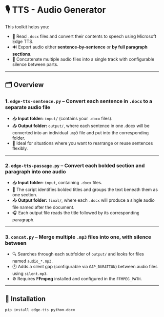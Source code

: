 # 🎙️ TTS - Audio Generator

This toolkit helps you:
- 📄 Read `.docx` files and convert their contents to speech using Microsoft Edge TTS.
- 🔊 Export audio either **sentence-by-sentence** or **by full paragraph sections**.
- 🔗 Concatenate multiple audio files into a single track with configurable silence between parts.

---

## 🗂 Overview

### 1. `edge-tts-sentence.py` – Convert each sentence in `.docx` to a separate audio file
- 📥 **Input folder:** `input/` (contains your `.docx` files).
- 📤 **Output folder:** `output/`, where each sentence in one .docx will be converted into an individual `.mp3` file and put into the corresponding folder.
- 📌 Ideal for situations where you want to rearrange or reuse sentences flexibly.

---

### 2. `edge-tts-passage.py` – Convert each bolded section and paragraph into one audio
- 📥 **Input folder:** `input`, containing `.docx` files.
- 🧾 The script identifies bolded titles and groups the text beneath them as one section.
- 📤 **Output folder:** `final/`, where each `.docx` will produce a single audio file named after the document.
- 🎧 Each output file reads the title followed by its corresponding paragraph.

---

### 3. `concat.py` – Merge multiple `.mp3` files into one, with silence between
- 🔍 Searches through each subfolder of `output/` and looks for files named `audio_*.mp3`.
- 🕐 Adds a silent gap (configurable via `GAP_DURATION`) between audio files using `silent.mp3`.
- ⚙️ Requires **FFmpeg** installed and configured in the `FFMPEG_PATH`.

---

## 🧪 Installation

```bash
pip install edge-tts python-docx
